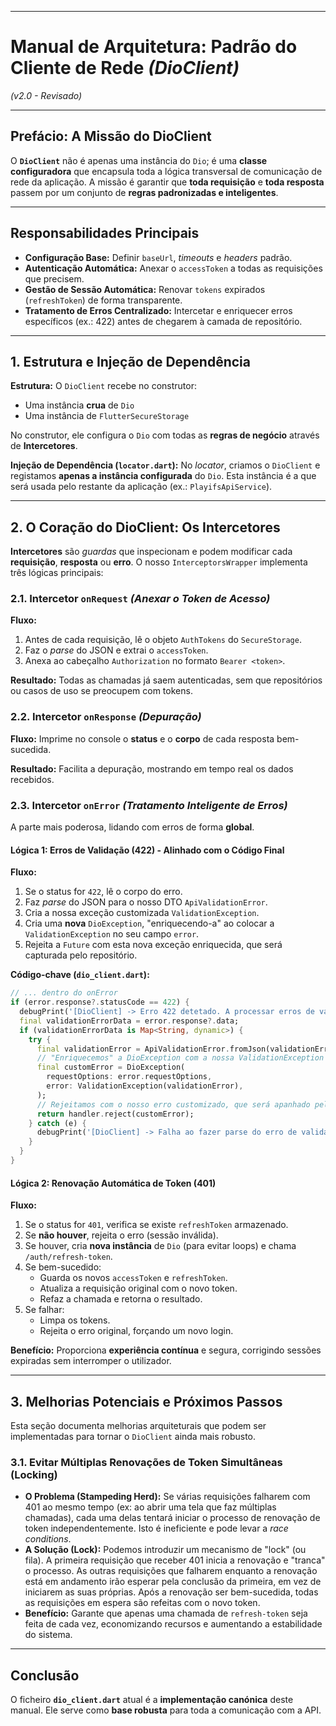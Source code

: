 -----

# Manual de Arquitetura: Padrão do Cliente de Rede *(DioClient)*

*(v2.0 - Revisado)*

-----

## Prefácio: A Missão do DioClient

O **`DioClient`** não é apenas uma instância do `Dio`; é uma **classe configuradora** que encapsula toda a lógica transversal de comunicação de rede da aplicação. A missão é garantir que **toda requisição** e **toda resposta** passem por um conjunto de **regras padronizadas e inteligentes**.

-----

## Responsabilidades Principais

* **Configuração Base:** Definir `baseUrl`, *timeouts* e *headers* padrão.
* **Autenticação Automática:** Anexar o `accessToken` a todas as requisições que precisem.
* **Gestão de Sessão Automática:** Renovar `tokens` expirados (`refreshToken`) de forma transparente.
* **Tratamento de Erros Centralizado:** Intercetar e enriquecer erros específicos (ex.: 422) antes de chegarem à camada de repositório.

-----

## 1\. Estrutura e Injeção de Dependência

**Estrutura:**
O `DioClient` recebe no construtor:

* Uma instância **crua** de `Dio`
* Uma instância de `FlutterSecureStorage`

No construtor, ele configura o `Dio` com todas as **regras de negócio** através de **Intercetores**.

**Injeção de Dependência (`locator.dart`):**
No *locator*, criamos o `DioClient` e registamos **apenas a instância configurada** do `Dio`. Esta instância é a que será usada pelo restante da aplicação (ex.: `PlayifsApiService`).

-----

## 2\. O Coração do DioClient: Os Intercetores

**Intercetores** são *guardas* que inspecionam e podem modificar cada **requisição**, **resposta** ou **erro**. O nosso `InterceptorsWrapper` implementa três lógicas principais:

### 2.1. Intercetor `onRequest` *(Anexar o Token de Acesso)*

**Fluxo:**

1. Antes de cada requisição, lê o objeto `AuthTokens` do `SecureStorage`.
2. Faz o *parse* do JSON e extrai o `accessToken`.
3. Anexa ao cabeçalho `Authorization` no formato `Bearer <token>`.

**Resultado:**
Todas as chamadas já saem autenticadas, sem que repositórios ou casos de uso se preocupem com tokens.

### 2.2. Intercetor `onResponse` *(Depuração)*

**Fluxo:**
Imprime no console o **status** e o **corpo** de cada resposta bem-sucedida.

**Resultado:**
Facilita a depuração, mostrando em tempo real os dados recebidos.

### 2.3. Intercetor `onError` *(Tratamento Inteligente de Erros)*

A parte mais poderosa, lidando com erros de forma **global**.

#### **Lógica 1: Erros de Validação (422) - Alinhado com o Código Final**

**Fluxo:**

1. Se o status for `422`, lê o corpo do erro.
2. Faz *parse* do JSON para o nosso DTO `ApiValidationError`.
3. Cria a nossa exceção customizada `ValidationException`.
4. Cria uma **nova** `DioException`, "enriquecendo-a" ao colocar a `ValidationException` no seu campo `error`.
5. Rejeita a `Future` com esta nova exceção enriquecida, que será capturada pelo repositório.

**Código-chave (`dio_client.dart`):**

```dart
// ... dentro do onError
if (error.response?.statusCode == 422) {
  debugPrint('[DioClient] -> Erro 422 detetado. A processar erros de validação.');
  final validationErrorData = error.response?.data;
  if (validationErrorData is Map<String, dynamic>) {
    try {
      final validationError = ApiValidationError.fromJson(validationErrorData);
      // "Enriquecemos" a DioException com a nossa ValidationException customizada.
      final customError = DioException(
        requestOptions: error.requestOptions,
        error: ValidationException(validationError),
      );
      // Rejeitamos com o nosso erro customizado, que será apanhado pelo repositório.
      return handler.reject(customError);
    } catch (e) {
      debugPrint('[DioClient] -> Falha ao fazer parse do erro de validação 422.');
    }
  }
}
```

#### **Lógica 2: Renovação Automática de Token (401)**

**Fluxo:**

1. Se o status for `401`, verifica se existe `refreshToken` armazenado.
2. Se **não houver**, rejeita o erro (sessão inválida).
3. Se houver, cria **nova instância** de `Dio` (para evitar loops) e chama `/auth/refresh-token`.
4. Se bem-sucedido:
      * Guarda os novos `accessToken` e `refreshToken`.
      * Atualiza a requisição original com o novo token.
      * Refaz a chamada e retorna o resultado.
5. Se falhar:
      * Limpa os tokens.
      * Rejeita o erro original, forçando um novo login.

**Benefício:**
Proporciona **experiência contínua** e segura, corrigindo sessões expiradas sem interromper o utilizador.

-----

## 3\. Melhorias Potenciais e Próximos Passos

Esta seção documenta melhorias arquiteturais que podem ser implementadas para tornar o `DioClient` ainda mais robusto.

### 3.1. Evitar Múltiplas Renovações de Token Simultâneas (Locking)

* **O Problema (Stampeding Herd):** Se várias requisições falharem com 401 ao mesmo tempo (ex: ao abrir uma tela que faz múltiplas chamadas), cada uma delas tentará iniciar o processo de renovação de token independentemente. Isto é ineficiente e pode levar a *race conditions*.
* **A Solução (Lock):** Podemos introduzir um mecanismo de "lock" (ou fila). A primeira requisição que receber 401 inicia a renovação e "tranca" o processo. As outras requisições que falharem enquanto a renovação está em andamento irão esperar pela conclusão da primeira, em vez de iniciarem as suas próprias. Após a renovação ser bem-sucedida, todas as requisições em espera são refeitas com o novo token.
* **Benefício:** Garante que apenas uma chamada de `refresh-token` seja feita de cada vez, economizando recursos e aumentando a estabilidade do sistema.

-----

## Conclusão

O ficheiro **`dio_client.dart`** atual é a **implementação canónica** deste manual. Ele serve como **base robusta** para toda a comunicação com a API.
